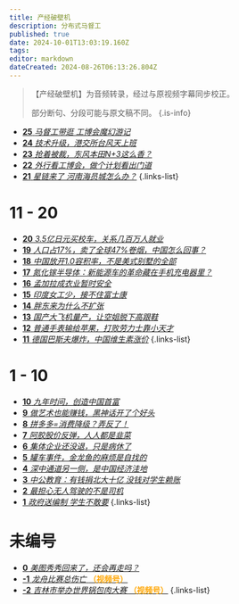 ```yaml
---
title: 产经破壁机
description: 分布式马督工
published: true
date: 2024-10-01T13:03:19.160Z
tags: 
editor: markdown
dateCreated: 2024-08-26T06:13:26.804Z
---
```


> 【产经破壁机】为音频转录，经过与原视频字幕同步校正。
> 
> 部分断句、分段可能与原文稿不同。
{.is-info}

<!--
- [**91** **](./business/91.md)
{.links-list}

# 81 - 90

- [**90** **](./business/90.md)
- [**89** **](./business/89.md)
- [**88** **](./business/88.md)
- [**87** **](./business/87.md)
- [**86** **](./business/86.md)
- [**85** **](./business/85.md)
- [**84** **](./business/84.md)
- [**83** **](./business/83.md)
- [**82** **](./business/82.md)
- [**81** **](./business/81.md)
{.links-list}

# 71 - 80

- [**80** **](./business/80.md)
- [**79** **](./business/79.md)
- [**78** **](./business/78.md)
- [**77** **](./business/77.md)
- [**76** **](./business/76.md)
- [**75** **](./business/75.md)
- [**74** **](./business/74.md)
- [**73** **](./business/73.md)
- [**72** **](./business/72.md)
- [**71** **](./business/71.md)
{.links-list}

# 61 - 70

- [**70** **](./business/70.md)
- [**69** **](./business/69.md)
- [**68** **](./business/68.md)
- [**67** **](./business/67.md)
- [**66** **](./business/66.md)
- [**65** **](./business/65.md)
- [**64** **](./business/64.md)
- [**63** **](./business/63.md)
- [**62** **](./business/62.md)
- [**61** **](./business/61.md)
{.links-list}

# 51 - 60

- [**60** **](./business/60.md)
- [**59** **](./business/59.md)
- [**58** **](./business/58.md)
- [**57** **](./business/57.md)
- [**56** **](./business/56.md)
- [**55** **](./business/55.md)
- [**54** **](./business/54.md)
- [**53** **](./business/53.md)
- [**52** **](./business/52.md)
- [**51** **](./business/51.md)
{.links-list}

# 41 - 50

- [**50** **](./business/50.md)
- [**49** **](./business/49.md)
- [**48** **](./business/48.md)
- [**47** **](./business/47.md)
- [**46** **](./business/46.md)
- [**45** **](./business/45.md)
- [**44** **](./business/44.md)
- [**43** **](./business/43.md)
- [**42** **](./business/42.md)
- [**41** **](./business/41.md)
{.links-list}

# 31 - 40

- [**40** **](./business/40.md)
- [**39** **](./business/39.md)
- [**38** **](./business/38.md)
- [**37** **](./business/37.md)
- [**36** **](./business/36.md)
- [**35** **](./business/35.md)
- [**34** **](./business/34.md)
- [**33** **](./business/33.md)
- [**32** **](./business/32.md)
- [**31** **](./business/31.md)
{.links-list}

# 21 - 30

- [**30** **](./business/30.md)
- [**29** **](./business/29.md)
- [**28** **](./business/28.md)
- [**27** **](./business/27.md)
- [**26** **](./business/26.md)-->
- [**25** *马督工带逛 工博会魔幻游记*](./business/25.md)
- [**24** *技术升级，港交所台风天上班*](./business/24.md)
- [**23** *抢着被裁，东风本田N+3这么香？*](./business/23.md)
- [**22** *外行看工博会，做个计划看出门道*](./business/22.md)
- [**21** *星链来了 河南海员城怎么办？*](./business/21.md)
{.links-list}

# 11 - 20

- [**20** *3.5亿日元买校车，关系几百万人就业*](./business/20.md)
- [**19** *人口占17%，卖了全球47%卷烟，中国怎么回事？*](./business/19.md)
- [**18** *中国放开1.0容积率，不是美式别墅的全部*](./business/18.md)
- [**17** *氮化镓半导体：新能源车的革命藏在手机充电器里？*](./business/17.md)
- [**16** *孟加拉成衣业暂时安全*](./business/16.md)
- [**15** *印度女工少，接不住富士康*](./business/15.md)
- [**14** *胖东来为什么不扩张*](./business/14.md)
- [**13** *国产大飞机量产，让空姐脱下高跟鞋*](./business/13.md)
- [**12** *普通手表输给苹果，打败劳力士靠小天才*](./business/12.md)
- [**11** *德国巴斯夫爆炸，中国维生素涨价*](./business/11.md)
{.links-list}

# 1 - 10

- [**10** *九年时间，创造中国首富*](./business/10.md)
- [**9** *做艺术也能赚钱，黑神话开了个好头*](./business/9.md)
- [**8** *拼多多=消费降级？弄反了！*](./business/8.md)
- [**7** *阿胶股价反弹，人人都是韭菜*](./business/7.md)
- [**6** *集体企业还没退，只是病休了*](./business/6.md)
- [**5** *罐车事件，金龙鱼的麻烦是自找的*](./business/5.md)
- [**4** *深中通道另一侧，是中国经济洼地*](./business/4.md)
- [**3** *中公教育：有钱捐北大十亿 没钱对学生赖账*](./business/3.md)
- [**2** *最担心无人驾驶的不是司机*](./business/2.md)
- [**1** *政府送编制 学生不敢要*](./business/1.md)
{.links-list}

# 未编号

- [**0** *美图秀秀回来了，还会再走吗？*](./business/0.md)
- [**-1** *龙舟比赛总伤亡* **<font color="orange">（视频号）</font>**](./business/-1.md)
- [**-2** *吉林市举办世界锅包肉大赛* **<font color="orange">（视频号）</font>**](./business/-2.md)
{.links-list}


